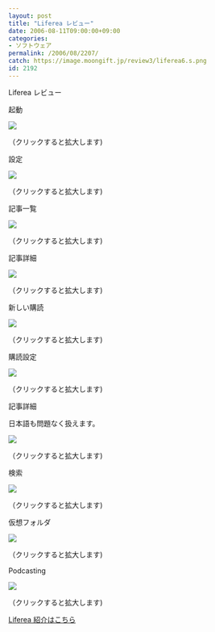 ```yaml
---
layout: post
title: "Liferea レビュー"
date: 2006-08-11T09:00:00+09:00
categories:
- ソフトウェア
permalink: /2006/08/2207/
catch: https://image.moongift.jp/review3/liferea6.s.png
id: 2192
---
```

Liferea レビュー  
<!--more-->

起動

  

[![](https://image.moongift.jp/review3/liferea1.s.png)](https://image.moongift.jp/review3/liferea1.png)  
  
（クリックすると拡大します)

  

設定

  

[![](https://image.moongift.jp/review3/liferea2.s.png)](https://image.moongift.jp/review3/liferea2.png)  
  
（クリックすると拡大します)

  

記事一覧

  

[![](https://image.moongift.jp/review3/liferea3.s.png)](https://image.moongift.jp/review3/liferea3.png)  
  
（クリックすると拡大します)

  

記事詳細

  

[![](https://image.moongift.jp/review3/liferea4.s.png)](https://image.moongift.jp/review3/liferea4.png)  
  
（クリックすると拡大します)

  

新しい購読

  

[![](https://image.moongift.jp/review3/liferea5.s.png)](https://image.moongift.jp/review3/liferea5.png)  
  
（クリックすると拡大します)

  

購読設定

  

[![](https://image.moongift.jp/review3/liferea6.s.png)](https://image.moongift.jp/review3/liferea6.png)  
  
（クリックすると拡大します)

  

記事詳細

  

日本語も問題なく扱えます。

  

[![](https://image.moongift.jp/review3/liferea7.s.png)](https://image.moongift.jp/review3/liferea7.png)  
  
（クリックすると拡大します)

  

検索

  

[![](https://image.moongift.jp/review3/liferea8.s.png)](https://image.moongift.jp/review3/liferea8.png)  
  
（クリックすると拡大します)

  

仮想フォルダ

  

[![](https://image.moongift.jp/review3/liferea9.s.png)](https://image.moongift.jp/review3/liferea9.png)  
  
（クリックすると拡大します)

  

Podcasting

  

[![](https://image.moongift.jp/review3/liferea10.s.png)](https://image.moongift.jp/review3/liferea10.png)  
  
（クリックすると拡大します)

  

[Liferea 紹介はこちら](http://oss.moongift.jp/intro/i-2201.html)

